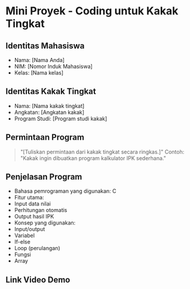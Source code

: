 # Mini Proyek - Coding untuk Kakak Tingkat

## Identitas Mahasiswa
- Nama: [Nama Anda]
- NIM: [Nomor Induk Mahasiswa]
- Kelas: [Nama kelas]
  
## Identitas Kakak Tingkat
- Nama: [Nama kakak tingkat]
- Angkatan: [Angkatan kakak]
- Program Studi: [Program studi kakak]
  
## Permintaan Program
> "[Tuliskan permintaan dari kakak tingkat secara ringkas.]"
Contoh:
> "Kakak ingin dibuatkan program kalkulator IPK sederhana."

## Penjelasan Program
- Bahasa pemrograman yang digunakan: C
- Fitur utama:
- Input data nilai
- Perhitungan otomatis
- Output hasil IPK
- Konsep yang digunakan:
- Input/output
- Variabel
- If-else
- Loop (perulangan)
- Fungsi
- Array
  
## Link Video Demo
